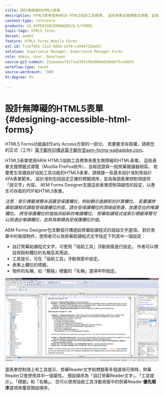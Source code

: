 ```yaml
---
title: 設計無障礙的HTML5表單
description: HTML5表單使用ARIA HTML5協助工具標準。 這些表單支援標籤式導覽，並經過認證與常用熒幕閱讀器相容。
content-type: reference
products: SG_EXPERIENCEMANAGER/6.5/FORMS
topic-tags: hTML5_forms
docset: aem65
feature: HTML5 Forms,Mobile Forms
exl-id: fca2f9b2-11a2-4db0-a370-c4046f32be63
solution: Experience Manager, Experience Manager Forms
role: Admin, User, Developer
source-git-commit: 22aeedaaf4171ad295199a989e659b6bf5ce9834
workflow-type: tm+mt
source-wordcount: '369'
ht-degree: 0%

---
```


# 設計無障礙的HTML5表單 {#designing-accessible-html-forms}

<span class="preview"> HTML5 Forms功能屬於Early Access方案的一部分。 若要要求存取權，請將您的正式（工作）電子郵件ID傳送電子郵件至aem-forms-ea@adobe.com。
</span>

HTML5表單使用ARIA HTML5協助工具標準來產生無障礙的HTML表單。 這些表單支援標籤式導覽（Mozilla FireFox除外），且經認證與一般熒幕閱讀器相容。 若要產生具備良好協助工具功能的HTML5表單，請根據一些基本設計准則來設計XFA表單範本。 設計准則包括設定正確的標籤順序，並為每個表單控制項提供「說文字」內容。 AEM Forms Designer支援這些表單控制項屬性的設定，以產生可存取的PDF和HTML5表單。

*注意：索引標籤導覽未涵蓋受保護欄位，例如顯示值總和的計算欄位。 若要讓熒幕助讀程式讀取受保護欄位的值，請在受保護欄位的頂端或旁邊，放置空白的唯讀欄位。 將受保護欄位的值指派給新的唯讀欄位。 熒幕助讀程式或索引標籤導覽可以挑選此唯讀欄位，並將其朗讀為受保護欄位的值。*

AEM Forms Designer包含數個可傳遞給熒幕助讀程式的說話文字選項。 對於表單中的每個物件，使用者可以為熒幕助讀程式文字指定下列其中一個設定：

* 自訂熒幕助讀程式文字，可使用「協助工具」浮動視窗進行設定。 作者可以標註按鈕和欄位的名稱及其用途。
* 工具提示，可在「協助工具」浮動視窗中設定。
* 表單上欄位的標題。
* 物件的名稱，如「繫結」標籤的「名稱」選項中所指定。

![協助工具](assets/accessibility.png)

當表單控制項上有工具提示、熒幕Reader文字和標題等多個選項可用時，熒幕Reader只會使用其中一個屬性。 預設順序為「自訂熒幕Reader文字」、「工具提示」、「標題」和「名稱」。 您可以使用協助工具浮動視窗中的熒幕Reader **優先順序**&#x200B;選項來覆寫預設順序。
